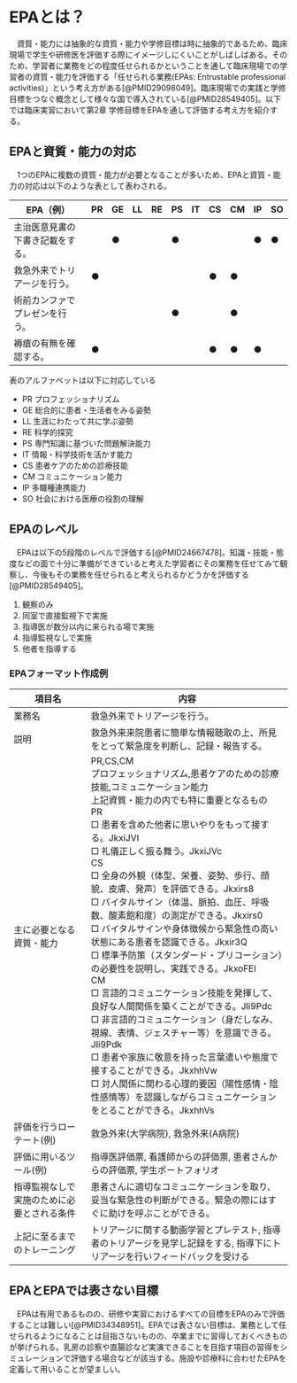 

# EPAとは？

　資質・能力には抽象的な資質・能力や学修目標は時に抽象的であるため、臨床現場で学生や研修医を評価する際にイメージしにくいことがしばしばある。そのため、学習者に業務をどの程度任せられるかということを通して臨床現場での学習者の資質・能力を評価する「任せられる業務(EPAs: Entrustable professional activities)」という考え方がある[@PMID29098049]。臨床現場での実践と学修目標をつなぐ概念として様々な国で導入されている[@PMID28549405]。以下では臨床実習において第2章 学修目標をEPAを通して評価する考え方を紹介する。

## EPAと資質・能力の対応

　1つのEPAに複数の資質・能力が必要となることが多いため、EPAと資質・能力の対応は以下のような表として表わされる。

| EPA（例） | PR | GE | LL | RE | PS | IT | CS | CM | IP | SO |
| -- | -- | -- | -- | -- | -- | -- | -- | -- | -- | -- |
| 主治医意見書の下書き記載をする。 |  | ● |  |  | ● |  |  |  | ● | ● |
| 救急外来でトリアージを行う。 | ● |  |  |  |  |  | ● | ● |  |  |
| 術前カンファでプレゼンを行う。 |  |  |  |  | ● |  |  | ● |  |  |
| 褥瘡の有無を確認する。 | ● |  |  |  |  |  | ● | ● | ● |  |

表のアルファベットは以下に対応している

- PR	プロフェッショナリズム
- GE	総合的に患者・生活者をみる姿勢
- LL	生涯にわたって共に学ぶ姿勢
- RE	科学的探究
- PS	専門知識に基づいた問題解決能力
- IT	情報・科学技術を活かす能力
- CS	患者ケアのための診療技能
- CM	コミュニケーション能力
- IP	多職種連携能力
- SO	社会における医療の役割の理解

## EPAのレベル

　EPAは以下の5段階のレベルで評価する[@PMID24667478]。知識・技能・態度などの面で十分に準備ができていると考えた学習者にその業務を任せてみて観察し、今後もその業務を任せられると考えられるかどうかを評価する[@PMID28549405]。

1. 観察のみ 
2. 同室で直接監視下で実施 
3. 指導医が数分以内に来られる場で実施 
4. 指導監視なしで実施
5. 他者を指導する

### EPAフォーマット作成例

| 項目名 | 内容 |
| -- | -- |
| 業務名 | 救急外来でトリアージを行う。 |
| 説明 | 救急外来来院患者に簡単な情報聴取の上、所見をとって緊急度を判断し、記録・報告する。 |
| 主に必要となる資質・能力 | PR,CS,CM<br>プロフェッショナリズム,患者ケアのための診療技能,コミュニケーション能力<br>上記資質・能力の内でも特に重要となるもの<br>PR<br>□ 患者を含めた他者に思いやりをもって接する。JkxiJVI<br>□ 礼儀正しく振る舞う。JkxiJVc<br>CS<br>□ 全身の外観（体型、栄養、姿勢、歩行、顔貌、皮膚、発声）を評価できる。Jkxirs8<br>□ バイタルサイン（体温、脈拍、血圧、呼吸数、酸素飽和度）の測定ができる。Jkxirs0<br>□ バイタルサインや身体徴候から緊急性の高い状態にある患者を認識できる。Jkxir3Q<br>□ 標準予防策（スタンダード・プリコーション）の必要性を説明し、実践できる。JkxoFEI<br>CM<br>□ 言語的コミュニケーション技能を発揮して、良好な人間関係を築くことができる。Jli9Pdc<br>□ 非言語的コミュニケーション（身だしなみ、視線、表情、ジェスチャー等）を意識できる。Jli9Pdk<br>□ 患者や家族に敬意を持った言葉遣いや態度で接することができる。JkxhhVw<br>□ 対人関係に関わる心理的要因（陽性感情・陰性感情等）を認識しながらコミュニケーションをとることができる。JkxhhVs |
| 評価を行うローテート(例) | 救急外来(大学病院), 救急外来(A病院) |
| 評価に用いるツール(例) | 指導医評価票, 看護師からの評価票, 患者さんからの評価票, 学生ポートフォリオ |
| 指導監視なしで実施のために必要とされる条件 | 患者さんに適切なコミュニケーションを取り、妥当な緊急性の判断ができる。緊急の際にはすぐに助けを呼ぶことができる。 |
| 上記に至るまでのトレーニング | トリアージに関する動画学習とプレテスト, 指導者のトリアージを見学し記録をする, 指導下にトリアージを行いフィードバックを受ける |

## EPAとEPAでは表さない目標

　EPAは有用であるものの、研修や実習におけるすべての目標をEPAのみで評価することは難しい[@PMID34348951]。EPAでは表さない目標は、業務として任せられるようになることは目指さないものの、卒業までに習得しておくべきものが挙げられる。乳房の診察や直腸診など実演できることを目指す項目の習得をシミュレーションで評価する場合などが該当する。施設や診療科に合わせたEPAを定義して用いることが望ましい。

